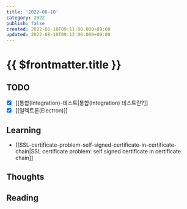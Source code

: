 ```yaml
---
title: '2022-08-10'
category: 2022
publish: false
created: 2022-08-10T09:11:00.000+09:00
updated: 2022-08-10T09:12:00.000+09:00
---
```


# {{ $frontmatter.title }}

## TODO

- [x] [[통합(Integration)-테스트|통합(Integration) 테스트란?]]
- [x] [[일렉트론(Electron)]]

## Learning

- [[SSL-certificate-problem-self-signed-certificate-in-certificate-chain|SSL certificate problem: self signed certificate in certificate chain]]

## Thoughts

## Reading
